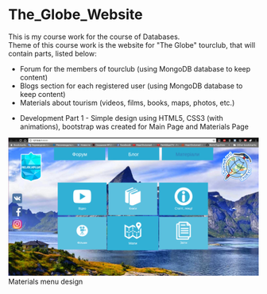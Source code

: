 # The_Globe_Website
This is my course work for the course of Databases.  
Theme of this course work is the website for "The Globe" tourclub, that will contain parts, listed below:
 - Forum for the members of tourclub (using MongoDB database to keep content)
 - Blogs section for each registered user (using MongoDB database to keep content)
 - Materials about tourism (videos, films, books, maps, photos, etc.)
 
 * Development
 Part 1 - Simple design using HTML5, CSS3 (with animations), bootstrap was created for Main Page and Materials Page
 
 ![alt tag](https://github.com/BorisTopchiev/The_Globe_Website/blob/master/static/Screenshots/materials_interface_design.png)
 Materials menu design
 
